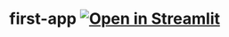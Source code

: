 # first-app [![Open in Streamlit](https://static.streamlit.io/badges/streamlit_badge_black_white.svg)](https://share.streamlit.io/amirmbhd/first-app/main/firstapp.py)
